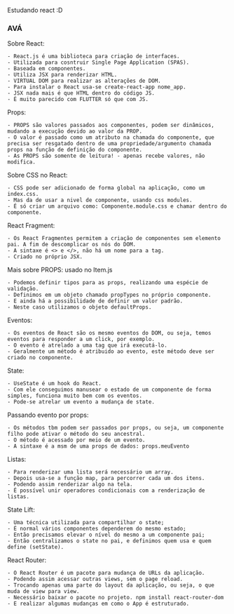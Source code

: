 Estudando react :D

### AVÁ

Sobre React:

    - React.js é uma biblioteca para criação de interfaces.
    - Utilizada para cosntruir Single Page Application (SPAS).
    - Baseada em componentes.
    - Utiliza JSX para renderizar HTML.
    - VIRTUAL DOM para realizar as alterações de DOM.
    - Para instalar o React usa-se create-react-app nome_app.
    - JSX nada mais é que HTML dentro do código JS.
    - É muito parecido com FLUTTER só que com JS.

Props:

    - PROPS são valores passados aos componentes, podem ser dinâmicos, mudando a execução devido ao valor da PROP.
    - O valor é passado como um atributo na chamada do componente, que precisa ser resgatado dentro de uma propriedade/argumento chamada props na função de definição do componente.
    - As PROPS são somente de leitura! - apenas recebe valores, não modifica.

Sobre CSS no React:

    - CSS pode ser adicionado de forma global na aplicação, como um index.css.
    - Mas da de usar a nivel de componente, usando css modules.
    - É só criar um arquivo como: Componente.module.css e chamar dentro do componente.

React Fragment:

    - Os React Fragmentes permitem a criação de componentes sem elemento pai. A fim de descomplicar os nós do DOM.
    - A sintaxe é <> e </>, não há um nome para a tag.
    - Criado no próprio JSX.

Mais sobre PROPS:
    usado no Item.js
    
    - Podemos definir tipos para as props, realizando uma espécie de validação.
    - Definimos em um objeto chamado propTypes no próprio componente.
    - E ainda há a possibilidade de definir um valor padrão.
    - Neste caso utilizamos o objeto defaultProps.

Eventos:

    - Os eventos de React são os mesmo eventos do DOM, ou seja, temos eventos para responder a um click, por exemplo.
    - O evento é atrelado a uma tag que irá executá-lo.
    - Geralmente um método é atribuido ao evento, este método deve ser criado no componente.

State:

    - UseState é um hook do React.
    - Com ele conseguimos manusear o estado de um componente de forma simples, funciona muito bem com os eventos.
    - Pode-se atrelar um evento a mudança de state.

Passando evento por props:

    - Os métodos tbm podem ser passados por props, ou seja, um componente filho pode ativar o método do seu ancestral.
    - O método é acessado por meio de um evento.
    - A sintaxe é a msm de uma props de dados: props.meuEvento

Listas:

    - Para renderizar uma lista será necessário um array.
    - Depois usa-se a função map, para percorrer cada um dos itens.
    - Podendo assim renderizar algo na tela.
    - É possível unir operadores condicionais com a renderização de listas.

State Lift:

    - Uma técnica utilizada para compartilhar o state;
    - É normal vários componentes dependerem do mesmo estado;
    - Então precisamos elevar o nível do mesmo a um componente pai;
    - Então centralizamos o state no pai, e definimos quem usa e quem define (setState).

React Router:

    - O React Router é um pacote para mudança de URLs da aplicação.
    - Podendo assim acessar outras views, sem o page reload.
    - Trocando apenas uma parte do layout da aplicação, ou seja, o que muda de view para view.
    - Necessário baixar o pacote no projeto. npm install react-router-dom
    - E realizar algumas mudanças em como o App é estruturado.